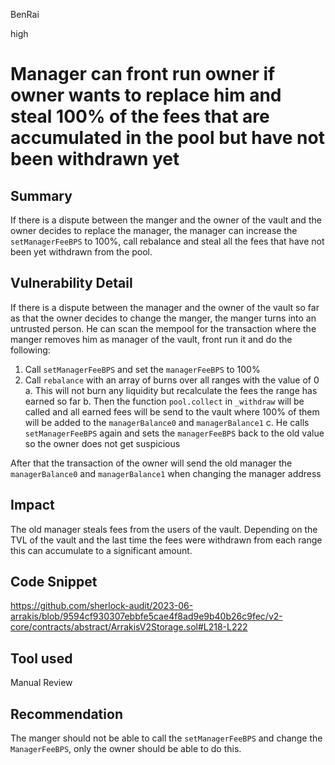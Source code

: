 BenRai

high

# Manager can front run owner if owner wants to replace him and steal 100% of the fees that are accumulated in the pool but have not been withdrawn yet

## Summary

If there is a dispute between the manger and the owner of the vault and the owner decides to replace the manager, the manager can increase the ` setManagerFeeBPS ` to 100%, call rebalance and steal all the fees that have not been yet withdrawn from the pool.


## Vulnerability Detail

If there is a dispute between the manager and the owner of the vault so far as that the owner decides to change the manger, the manger turns into an untrusted person. He can scan the mempool for the transaction where the manger removes him as manager of the vault, front run it and do the following:

1.	Call `setManagerFeeBPS` and set the `managerFeeBPS` to 100%
2.	Call `rebalance` with an array of burns over all ranges with the value of 0
a.	This will not burn any liquidity but recalculate the fees the range has earned so far
b.	Then the function `pool.collect` in `_withdraw` will be called and all earned fees will be send to the vault where 100% of them will be added to the `managerBalance0` and `managerBalance1`
c.	He calls `setManagerFeeBPS` again and sets the `managerFeeBPS` back to the old value so the owner does not get suspicious 

After that the transaction of the owner will send the old manager the `managerBalance0` and `managerBalance1` when changing the manager address


## Impact

The old manager steals fees from the users of the vault. Depending on the TVL of the vault and the last time the fees were withdrawn from each range this can accumulate to a significant amount.  

## Code Snippet

https://github.com/sherlock-audit/2023-06-arrakis/blob/9594cf930307ebbfe5cae4f8ad9e9b40b26c9fec/v2-core/contracts/abstract/ArrakisV2Storage.sol#L218-L222


## Tool used

Manual Review

## Recommendation

The manger should not be able to call the `setManagerFeeBPS` and change the `ManagerFeeBPS`, only the owner should be able to do this. 
